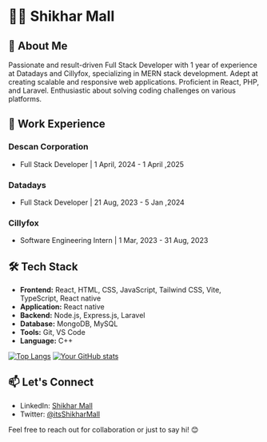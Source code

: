 <!--
### Hi there 👋, My self Shikhar Mall

**Shikharmall/Shikharmall** is a ✨ _special_ ✨ repository because its `README.md` (this file) appears on your GitHub profile.

Here are some ideas to get you started:

 🔭 I’m currently working as Full Stack Developer.
 - 🌱 I’m currently learning ...
- 👯 I’m looking to collaborate on ...
- 🤔 I’m looking for help with ...
- 💬 Ask me about ...
- 📫 How to reach me: ...
- 😄 Pronouns: ...
- ⚡ Fun fact: ...-->


# 👨‍💻 Shikhar Mall

## 🚀 About Me

Passionate and result-driven Full Stack Developer with 1 year of experience at Datadays and Cillyfox, specializing in MERN stack development. Adept at creating scalable and responsive web applications. Proficient in React, PHP, and Laravel. Enthusiastic about solving coding challenges on various platforms.

## 💼 Work Experience

### Descan Corporation
- Full Stack Developer | 1 April, 2024 - 1 April ,2025

### Datadays
- Full Stack Developer | 21 Aug, 2023 - 5 Jan ,2024

### Cillyfox
- Software Engineering Intern | 1 Mar, 2023 - 31 Aug, 2023

## 🛠️ Tech Stack

- **Frontend:** React, HTML, CSS, JavaScript, Tailwind CSS, Vite, TypeScript, React native
- **Application:** React native
- **Backend:** Node.js, Express.js, Laravel
- **Database:** MongoDB, MySQL
- **Tools:** Git, VS Code
- **Language:** C++

[![Top Langs](https://github-readme-stats.vercel.app/api/top-langs/?username=Shikharmall&layout=compact&theme=radical)](https://github.com/Shikharmall)
[![Your GitHub stats](https://github-readme-stats.vercel.app/api?username=Shikharmall&count_private=true&show_icons=true&theme=radical)](https://github.com/Shikharmall)

<!-- ## 🚀 Coding Platforms

- [LeetCode Profile](https://leetcode.com/your_username/)
- [HackerRank Profile](https://www.hackerrank.com/your_username/)
- [CodeSignal Profile](https://codesignal.com/profile/your_username/) -->

## 📫 Let's Connect

- LinkedIn: [Shikhar Mall](https://www.linkedin.com/in/shikhar-mall-161b05230/)
- Twitter: [@itsShikharMall](https://twitter.com/itsShikharMall)

Feel free to reach out for collaboration or just to say hi! 😊


